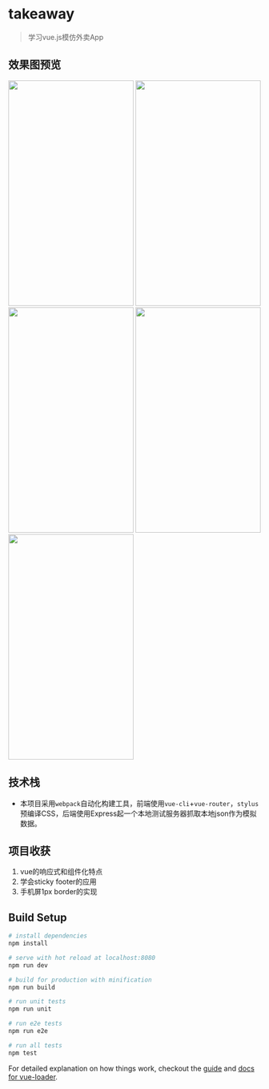 # takeaway

> 学习vue.js模仿外卖App

## 效果图预览

<img src="https://wkongl.github.io/Vue-takeaway/static/goods-1.png" width="250" height="450">  <img src="https://wkongl.github.io/Vue-takeaway/static/goods-2.png" width="250" height="450">  <img src="https://wkongl.github.io/Vue-takeaway/static/bulletin.png" width="250" height="450">  <img src="https://wkongl.github.io/Vue-takeaway/static/ratings.png" width="250" height="450">  <img src="https://wkongl.github.io/Vue-takeaway/static/seller.png" width="250" height="450">  

## 技术栈

- 本项目采用`webpack`自动化构建工具，前端使用`vue-cli`+`vue-router`，`stylus`预编译CSS，后端使用Express起一个本地测试服务器抓取本地json作为模拟数据。

## 项目收获

1. vue的响应式和组件化特点
2. 学会sticky footer的应用
3. 手机屏1px border的实现

## Build Setup

``` bash
# install dependencies
npm install

# serve with hot reload at localhost:8080
npm run dev

# build for production with minification
npm run build

# run unit tests
npm run unit

# run e2e tests
npm run e2e

# run all tests
npm test
```

For detailed explanation on how things work, checkout the [guide](http://vuejs-templates.github.io/webpack/) and [docs for vue-loader](http://vuejs.github.io/vue-loader).
